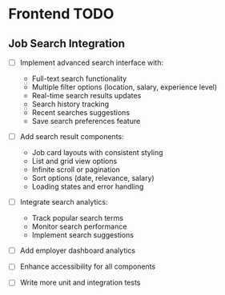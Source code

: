 # Frontend TODO

## Job Search Integration
- [ ] Implement advanced search interface with:
  - Full-text search functionality
  - Multiple filter options (location, salary, experience level)
  - Real-time search results updates
  - Search history tracking
  - Recent searches suggestions
  - Save search preferences feature

- [ ] Add search result components:
  - Job card layouts with consistent styling
  - List and grid view options
  - Infinite scroll or pagination
  - Sort options (date, relevance, salary)
  - Loading states and error handling

- [ ] Integrate search analytics:
  - Track popular search terms
  - Monitor search performance
  - Implement search suggestions

- [ ] Add employer dashboard analytics
- [ ] Enhance accessibility for all components
- [ ] Write more unit and integration tests